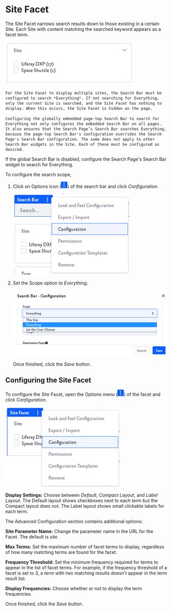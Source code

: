 # Site Facet

The Site Facet narrows search results down to those existing in a certain Site. Each Site with content matching the searched keyword appears as a facet term.

![Example of Site facet results.](site-facet/images/01.png)

```{important}
For the Site Facet to display multiple sites, the Search Bar must be configured to search *Everything*. If not searching for Everything, only the current Site is searched, and the Site Facet has nothing to display. When this occurs, the Site Facet is hidden on the page.

Configuring the globally embedded page-top Search Bar to search for Everything not only configures the embedded Search Bar on all pages. It also ensures that the Search Page’s Search Bar searches Everything, because the page-top Search Bar's configuration overrides the Search Page's Search Bar configuration. The same does not apply to other Search Bar widgets in the Site. Each of these must be configured as desired.
```

If the global Search Bar is disabled, configure the Search Page's Search Bar widget to search for Everything.

To configure the search scope,

1. Click on Options icon (![Options icon](../../../images/icon-app-options.png)) of the search bar and click *Configuration*.

   ![Click on the Configuration option.](site-facet/images/02.png)

1. Set the Scope option to *Everything*. 

   ![Select everything in the drop down menu.](site-facet/images/03.png)

   Once finished, click the *Save* button.

## Configuring the Site Facet

To configure the Site Facet, open the Options menu (![Click on the options icon of the search bar.](../../../images/icon-app-options.png)) of the facet and click *Configuration*.

![Click on the Configuration option.](site-facet/images/04.png)

**Display Settings:** Choose between *Default*, *Compact Layout*, and *Label Layout*. The Default layout shows checkboxes next to each term but the Compact layout does not. The Label layout shows small clickable labels for each term.

The Advanced Configuration section contains additional options: 

**Site Parameter Name:** Change the parameter name in the URL for the Facet. The default is *site*. 

**Max Terms:** Set the maximum number of facet terms to display, regardless of how many matching terms are found for the facet.

**Frequency Threshold:** Set the minimum frequency required for terms to appear in the list of facet terms. For example, if the frequency threshold of a facet is set to 3, a term with two matching results doesn't appear in the term result list.

**Display Frequencies:** Choose whether or not to display the term frequencies.

Once finished, click the *Save* button.
